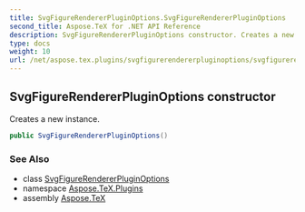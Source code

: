 ```yaml
---
title: SvgFigureRendererPluginOptions.SvgFigureRendererPluginOptions
second_title: Aspose.TeX for .NET API Reference
description: SvgFigureRendererPluginOptions constructor. Creates a new instance
type: docs
weight: 10
url: /net/aspose.tex.plugins/svgfigurerendererpluginoptions/svgfigurerendererpluginoptions/
---
```

## SvgFigureRendererPluginOptions constructor

Creates a new instance.

```csharp
public SvgFigureRendererPluginOptions()
```

### See Also

* class [SvgFigureRendererPluginOptions](../)
* namespace [Aspose.TeX.Plugins](../../svgfigurerendererpluginoptions/)
* assembly [Aspose.TeX](../../../)


